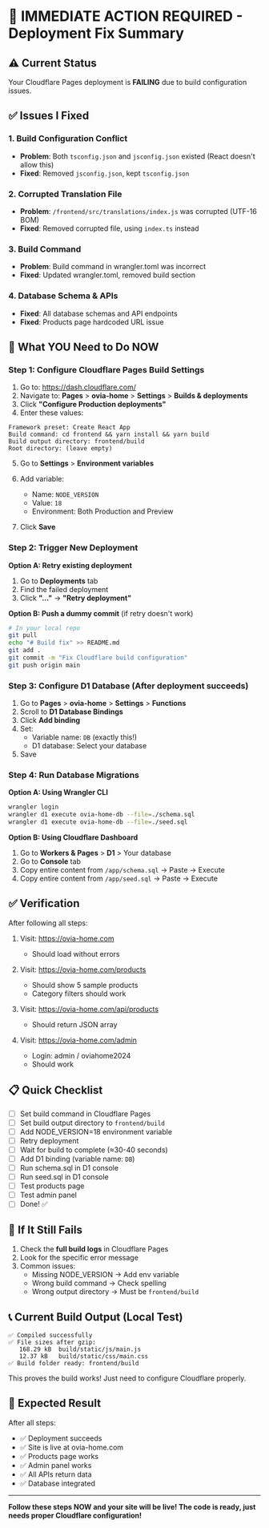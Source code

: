 # 🎯 IMMEDIATE ACTION REQUIRED - Deployment Fix Summary

## ⚠️ Current Status

Your Cloudflare Pages deployment is **FAILING** due to build configuration issues.

## ✅ Issues I Fixed

### 1. Build Configuration Conflict
- **Problem**: Both `tsconfig.json` and `jsconfig.json` existed (React doesn't allow this)
- **Fixed**: Removed `jsconfig.json`, kept `tsconfig.json`

### 2. Corrupted Translation File
- **Problem**: `/frontend/src/translations/index.js` was corrupted (UTF-16 BOM)
- **Fixed**: Removed corrupted file, using `index.ts` instead

### 3. Build Command
- **Problem**: Build command in wrangler.toml was incorrect
- **Fixed**: Updated wrangler.toml, removed build section

### 4. Database Schema & APIs
- **Fixed**: All database schemas and API endpoints
- **Fixed**: Products page hardcoded URL issue

## 🚀 What YOU Need to Do NOW

### Step 1: Configure Cloudflare Pages Build Settings

1. Go to: https://dash.cloudflare.com/
2. Navigate to: **Pages** > **ovia-home** > **Settings** > **Builds & deployments**
3. Click **"Configure Production deployments"**
4. Enter these values:

```
Framework preset: Create React App
Build command: cd frontend && yarn install && yarn build
Build output directory: frontend/build
Root directory: (leave empty)
```

5. Go to **Settings** > **Environment variables**
6. Add variable:
   - Name: `NODE_VERSION`
   - Value: `18`
   - Environment: Both Production and Preview

7. Click **Save**

### Step 2: Trigger New Deployment

**Option A: Retry existing deployment**
1. Go to **Deployments** tab
2. Find the failed deployment
3. Click **"..."** → **"Retry deployment"**

**Option B: Push a dummy commit** (if retry doesn't work)
```bash
# In your local repo
git pull
echo "# Build fix" >> README.md
git add .
git commit -m "Fix Cloudflare build configuration"
git push origin main
```

### Step 3: Configure D1 Database (After deployment succeeds)

1. Go to **Pages** > **ovia-home** > **Settings** > **Functions**
2. Scroll to **D1 Database Bindings**
3. Click **Add binding**
4. Set:
   - Variable name: `DB` (exactly this!)
   - D1 database: Select your database
5. Save

### Step 4: Run Database Migrations

**Option A: Using Wrangler CLI**
```bash
wrangler login
wrangler d1 execute ovia-home-db --file=./schema.sql
wrangler d1 execute ovia-home-db --file=./seed.sql
```

**Option B: Using Cloudflare Dashboard**
1. Go to **Workers & Pages** > **D1** > Your database
2. Go to **Console** tab
3. Copy entire content from `/app/schema.sql` → Paste → Execute
4. Copy entire content from `/app/seed.sql` → Paste → Execute

## ✅ Verification

After following all steps:

1. Visit: https://ovia-home.com
   - Should load without errors

2. Visit: https://ovia-home.com/products
   - Should show 5 sample products
   - Category filters should work

3. Visit: https://ovia-home.com/api/products
   - Should return JSON array

4. Visit: https://ovia-home.com/admin
   - Login: admin / oviahome2024
   - Should work

## 📋 Quick Checklist

- [ ] Set build command in Cloudflare Pages
- [ ] Set build output directory to `frontend/build`
- [ ] Add NODE_VERSION=18 environment variable
- [ ] Retry deployment
- [ ] Wait for build to complete (≈30-40 seconds)
- [ ] Add D1 binding (variable name: `DB`)
- [ ] Run schema.sql in D1 console
- [ ] Run seed.sql in D1 console
- [ ] Test products page
- [ ] Test admin panel
- [ ] Done! ✅

## 🐛 If It Still Fails

1. Check the **full build logs** in Cloudflare Pages
2. Look for the specific error message
3. Common issues:
   - Missing NODE_VERSION → Add env variable
   - Wrong build command → Check spelling
   - Wrong output directory → Must be `frontend/build`

## 📞 Current Build Output (Local Test)

```
✅ Compiled successfully
✅ File sizes after gzip:
   168.29 kB  build/static/js/main.js
   12.37 kB   build/static/css/main.css
✅ Build folder ready: frontend/build
```

This proves the build works! Just need to configure Cloudflare properly.

## 🎉 Expected Result

After all steps:
- ✅ Deployment succeeds
- ✅ Site is live at ovia-home.com
- ✅ Products page works
- ✅ Admin panel works
- ✅ All APIs return data
- ✅ Database integrated

---

**Follow these steps NOW and your site will be live! The code is ready, just needs proper Cloudflare configuration!**
